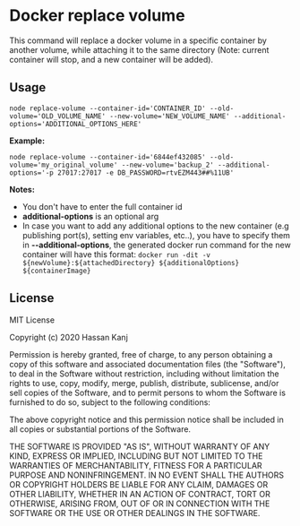 # Docker replace volume

This command will replace a docker volume in a specific container by another volume, while attaching it to the same directory (Note: current container will stop, and a new container will be added).

## Usage

```console
node replace-volume --container-id='CONTAINER_ID' --old-volume='OLD_VOLUME_NAME' --new-volume='NEW_VOLUME_NAME' --additional-options='ADDITIONAL_OPTIONS_HERE'
```

**Example:**

```console
node replace-volume --container-id='6844ef432085' --old-volume='my_original_volume' --new-volume='backup_2' --additional-options='-p 27017:27017 -e DB_PASSWORD=rtvEZM443##%11UB'
```

**Notes:**

- You don't have to enter the full container id
- **additional-options** is an optional arg
- In case you want to add any additional options to the new container (e.g publishing port(s), setting env variables, etc..), you have to specify them in **--additional-options**, the generated docker run command for the new container will have this format:
```docker run -dit -v ${newVolume}:${attachedDirectory} ${additionalOptions} ${containerImage}```

## License

MIT License

Copyright (c) 2020 Hassan Kanj

Permission is hereby granted, free of charge, to any person obtaining a copy
of this software and associated documentation files (the "Software"), to deal
in the Software without restriction, including without limitation the rights
to use, copy, modify, merge, publish, distribute, sublicense, and/or sell
copies of the Software, and to permit persons to whom the Software is
furnished to do so, subject to the following conditions:

The above copyright notice and this permission notice shall be included in all
copies or substantial portions of the Software.

THE SOFTWARE IS PROVIDED "AS IS", WITHOUT WARRANTY OF ANY KIND, EXPRESS OR
IMPLIED, INCLUDING BUT NOT LIMITED TO THE WARRANTIES OF MERCHANTABILITY,
FITNESS FOR A PARTICULAR PURPOSE AND NONINFRINGEMENT. IN NO EVENT SHALL THE
AUTHORS OR COPYRIGHT HOLDERS BE LIABLE FOR ANY CLAIM, DAMAGES OR OTHER
LIABILITY, WHETHER IN AN ACTION OF CONTRACT, TORT OR OTHERWISE, ARISING FROM,
OUT OF OR IN CONNECTION WITH THE SOFTWARE OR THE USE OR OTHER DEALINGS IN THE
SOFTWARE.

